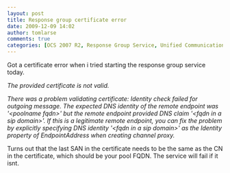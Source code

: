 ```yaml
---
layout: post
title: Response group certificate error
date: 2009-12-09 14:02
author: tomlarse
comments: true
categories: [OCS 2007 R2, Response Group Service, Unified Communications]
---
```

Got a certificate error when i tried starting the response group service today.

<em>The provided certificate is not valid. </em>

<em>There was a problem validating certificate: Identity check failed for outgoing message. The expected DNS identity of the remote endpoint was '&lt;poolname fqdn&gt;' but the remote endpoint provided DNS claim '&lt;fqdn in a sip domain&gt;'. If this is a legitimate remote endpoint, you can fix the problem by explicitly specifying DNS identity '&lt;fqdn in a sip domain&gt;' as the Identity property of EndpointAddress when creating channel proxy.</em>

Turns out that the last SAN in the certificate needs to be the same as the CN in the certificate, which should be your pool FQDN. The service will fail if it isnt.
